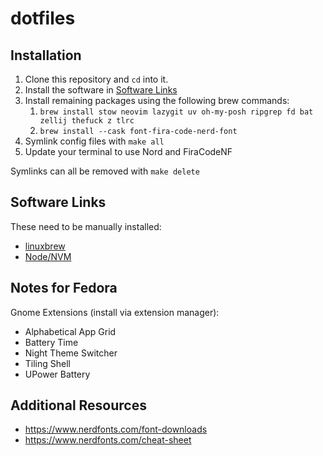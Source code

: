 # dotfiles

## Installation

1. Clone this repository and `cd` into it.
2. Install the software in [Software Links](#software-links)
3. Install remaining packages using the following brew commands:
   1. `brew install stow neovim lazygit uv oh-my-posh ripgrep fd bat zellij thefuck z tlrc`
   2. `brew install --cask font-fira-code-nerd-font`
4. Symlink config files with `make all`
5. Update your terminal to use Nord and FiraCodeNF

Symlinks can all be removed with `make delete`

## Software Links

These need to be manually installed:

- [linuxbrew](https://brew.sh/)
- [Node/NVM](https://github.com/nvm-sh/nvm)

## Notes for Fedora

Gnome Extensions (install via extension manager):

- Alphabetical App Grid
- Battery Time
- Night Theme Switcher
- Tiling Shell
- UPower Battery

## Additional Resources

- https://www.nerdfonts.com/font-downloads
- https://www.nerdfonts.com/cheat-sheet
